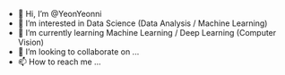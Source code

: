 - 👋 Hi, I’m @YeonYeonni
- 👀 I’m interested in Data Science (Data Analysis / Machine Learning)
- 🌱 I’m currently learning Machine Learning / Deep Learning (Computer Vision)
- 💞️ I’m looking to collaborate on ...
- 📫 How to reach me ...

<!---
YeonYeonni/YeonYeonni is a ✨ special ✨ repository because its `README.md` (this file) appears on your GitHub profile.
You can click the Preview link to take a look at your changes.
--->
